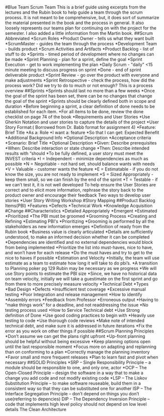 #Blue Team Scrum Team
This is a brief guide using excerpts from the lectures and the Rubin book to help guide a team through the scrum process. It is not meant to be comprehensive, but, it does sort of summarize the material presented in the book and the process in general. It also loosely represents our teams plan for continuing on with the project for the semester. I also added a little information from the Martin book.
##Scrum Abbreviated
	*Scrum Roles
		*Product Owner - tells us what they want built
		*ScrumMaster - guides the team through the process
		*Development Team - builds product
	*Scrum Activities and Artifacts
		*Product Backlog - list of stuff to do
		*Sprints - timed period of development where no changes can be made
		*Sprint Planning - plan for a sprint, define the goal
		*Sprint Execution - get to work implementing the plan
		*Daily Scrum - "daily" <15 minute meeting to discuss progress on sprint
		*Done - end of sprint deliverable product
		*Sprint Review - go over the product with everyone and make adjustments
		*Sprint Retrospective - check the process, how did the process work? Did we try to do to much or not enough? This is a process overview
##Sprints
*Sprints should last no more than a few weeks
*Once the goal of the sprint has been set, there can be no changes that change the goal of the sprint
*Sprints should be clearly defined both in scope and duration
*Before beginning a sprint, a clear definition of done needs to be established for each item.
*For all items to be done, review the done checklist on page 74 of the book
*Requirements and User Stories
*Use Gherkin Notation and user stories to capture the details of the project
*User Story Format:( Borrowed from Dr. Babb format for assignment 4)
*Feature: Brief Title
	*As a: Role
	*I want a: feature
	*So that I can get: Expected Benefit
*Additional Background Info
	*Optional Description
*Acceptance criteria
*Scenario: Brief Title
	*Optional Description
	*Given: Describe prerequisites
*When: Describe interaction or state change
*Then: Describe intended results with “should
*To be fully defined, a user story must meet the INVEST criteria
	*I = Independent - minimize dependencies as much as possible
	*N = Negotiable - not hard set, should balance wants with needs
	*V = Valuable - customer wants the feature
	*E = Estimatable - if you do not know the size, you are not ready to implement
	*S = Sized Appropriately - keep them small, so we can finish by the end of the sprint
	*T = Testable - if we can’t test it, it is not well developed
To help ensure the User Stories are correct and to elicit more information, rephrase the story back to the product owner and encourage their feedback
Two ways to develop user stories
	*User Story Writing Workshop
#Story Mapping
##Product Backlog Items(PBI)
	*Features
	*Defects
	*Technical Work
	*Knowledge Acquisition
#Change
##Characteristics
	*Detailed Appropriately
	*Emergent
	*Estimated
	*Prioritized
*The PBI must be groomed
	*Grooming Process
		*Creating and Refining
		*Estimating PBI's
		*Prioritizing
		*Grooming is performed by all the stakeholders as new information emerges
		*Definition of ready from the Rubin book
		*Business value is clearly articulated
		*Details are sufficiently understood, to make an informed decision whether it can be completed
		*Dependencies are identified and no external dependencies would block from being implemented
*Prioritize the list into must-haves, nice to have, and won’t have for each release
*Do the must haves and try to get to the nice to haves if possible
*Estimation and Velocity
*Initially, the team will use estimate as a team to estimate how long it will take to do pbi’s. 
	*A transition to Planning poker pg 129 Rubin may be necessary as we progress
*We will use Story points to estimate the PBI size
*Since, we have no historical data on team velocity, initially we will take a guestimate on the first sprint and go from there to more precisely measure velocity
*Technical Debt
*Types
	*Bad Design
	*Defects
	*Insufficient test coverage
	*Excessive manual testing
	*Poor Integration and release management
*How to identify
	*Assembly errors
	*Feedback from Professor
	*Erroneous output
	*Having to “make things work” for a deadline, and not readdressing the issue
	*No testing process used
*How to Service Technical debt
	*Use Strong definition of Done
	*Use good coding practices to begin with
	*Heavily use testing to code
	*Use thorough code reviews
	*Make note of intended technical debt, and make sure it is addressed in future iterations
	*Fix the error as you work on other things if possible
##Scrum Planning Principles
	*Don’t assume we can get the plans right upfront
	*Up-front planning should be helpful without being excessive
	*Keep planning options open until the last responsible moment
	*Focus more on adapting and replanning than on conforming to a plan
	*Correctly manage the planning inventory
	*Favor small and more frequent releases
	*Plan to learn fast and pivot when necessary
##SOLID Principles
	*SRP – Single Responsibility Principle – a module should be responsible to one, and only one, actor
	*OCP – The Open-Closed Principle – design the software in a way that to make a change you add code and not modify existing code
	*LSP – The Liskov Substitution Principle – to make software reuseable, build them in a consistent way so that they can be substituted one for another
ISP – The Interface Segregation Principle – don’t depend on things you don’t use(referring to depencies)
DIP – The Dependency Inversion Principle – code that implements high level policy should not depend on low level details
The Clean Architecture



